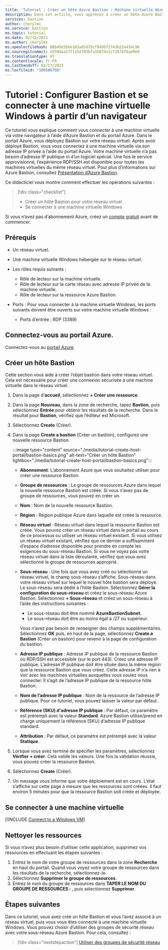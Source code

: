 ```yaml
---
title: 'Tutoriel : Créer un hôte Azure Bastion : Machine virtuelle Windows : portail'
description: Dans cet article, vous apprenez à créer un hôte Azure Bastion et à vous connecter à une machine virtuelle Windows.
services: bastion
author: cherylmc
ms.service: bastion
ms.topic: tutorial
ms.date: 02/12/2021
ms.author: cherylmc
ms.openlocfilehash: 60b49e5b6e103a85d79cf8495f2743b22e434c96
ms.sourcegitcommit: e559daa1f7115d703bfa1b87da1cf267bf6ae9e8
ms.translationtype: HT
ms.contentlocale: fr-FR
ms.lasthandoff: 02/17/2021
ms.locfileid: "100586788"
---
```

# <a name="tutorial-configure-bastion-and-connect-to-a-windows-vm-through-a-browser"></a>Tutoriel : Configurer Bastion et se connecter à une machine virtuelle Windows à partir d’un navigateur

Ce tutoriel vous explique comment vous connecter à une machine virtuelle via votre navigateur à l’aide d’Azure Bastion et du portail Azure. Dans le portail Azure, vous déployez Bastion sur votre réseau virtuel. Après avoir déployé Bastion, vous vous connectez à une machine virtuelle via son adresse IP privée à l’aide du portail Azure. Votre machine virtuelle n’a pas besoin d’adresse IP publique ni d’un logiciel spécial. Une fois le service approvisionné, l’expérience RDP/SSH est disponible pour toutes les machines virtuelles du même réseau virtuel. Pour plus d’informations sur Azure Bastion, consultez [Présentation d’Azure Bastion](bastion-overview.md).

Ce didacticiel vous montre comment effectuer les opérations suivantes :

> [!div class="checklist"]
> * Créer un hôte Bastion pour votre réseau virtuel
> * Se connecter à une machine virtuelle Windows

Si vous n’avez pas d’abonnement Azure, créez un [compte gratuit](https://azure.microsoft.com/free/?WT.mc_id=A261C142F) avant de commencer.

## <a name="prerequisites"></a>Prérequis

* Un réseau virtuel.
* Une machine virtuelle Windows hébergée sur le réseau virtuel.
* Les rôles requis suivants :
  * Rôle de lecteur sur la machine virtuelle.
  * Rôle de lecteur sur la carte réseau avec adresse IP privée de la machine virtuelle.
  * Rôle de lecteur sur la ressource Azure Bastion.

* Ports : Pour vous connecter à la machine virtuelle Windows, les ports suivants doivent être ouverts sur votre machine virtuelle Windows :
  * Ports d’entrée : RDP (3389)

## <a name="sign-in-to-the-azure-portal"></a>Connectez-vous au portail Azure.

Connectez-vous au [portail Azure](https://portal.azure.com).

## <a name="create-a-bastion-host"></a><a name="createhost"></a>Créer un hôte Bastion

Cette section vous aide à créer l’objet bastion dans votre réseau virtuel. Cela est nécessaire pour créer une connexion sécurisée à une machine virtuelle dans le réseau virtuel.

1. Dans la page d’**accueil**, sélectionnez **+ Créer une ressource**.
1. Dans la page **Nouveau**, dans la zone de recherche, tapez **Bastion**, puis sélectionnez **Entrée** pour obtenir les résultats de la recherche. Dans le résultat pour **Bastion**, vérifiez que l’éditeur est Microsoft.
1. Sélectionnez **Create** (Créer).
1. Dans la page **Create a bastion** (Créer un bastion), configurez une nouvelle ressource Bastion.

   :::image type="content" source="./media/tutorial-create-host-portal/bastion-basics.png" alt-text="Créer un hôte Bastion" lightbox="./media/tutorial-create-host-portal/bastion-basics.png":::

    * **Abonnement**: L’abonnement Azure que vous souhaitez utiliser pour créer une ressource Bastion.
    * **Groupe de ressources** : Le groupe de ressources Azure dans lequel la nouvelle ressource Bastion est créée. Si vous n’avez pas de groupe de ressources, vous pouvez en créer un.
    * **Nom** : Nom de la nouvelle ressource Bastion.
    * **Région** : Région publique Azure dans laquelle est créée la ressource.
    * **Réseau virtuel** : Réseau virtuel dans lequel la ressource Bastion est créée. Vous pouvez créer un réseau virtuel dans le portail au cours de ce processus ou utiliser un réseau virtuel existant. Si vous utilisez un réseau virtuel existant, vérifiez que ce dernier a suffisamment d’espace d’adresse disponible pour prendre en compte les exigences du sous-réseau Bastion. Si vous ne voyez pas votre réseau virtuel dans la liste déroulante, vérifiez que vous avez sélectionné le groupe de ressources approprié.
    * **Sous-réseau** : Une fois que vous avez créé ou sélectionné un réseau virtuel, le champ sous-réseau s’affiche. Sous-réseau dans votre réseau virtuel sur lequel le nouvel hôte bastion sera déployé. Le sous-réseau sera dédié à l’hôte Bastion. Sélectionnez **Gérer la configuration du sous-réseau** et créez le sous-réseau Azure Bastion. Sélectionnez **+ Sous-réseau** et créez un sous-réseau à l’aide des instructions suivantes :

         * Le sous-réseau doit être nommé **AzureBastionSubnet**.
         * Le sous-réseau doit être au moins égal à /27 ou supérieur.

      Vous n’avez pas besoin de renseigner des champs supplémentaires. Sélectionnez **OK** puis, en haut de la page, sélectionnez **Create a Bastion** (Créer un bastion) pour revenir à la page de configuration du bastion.
    * **Adresse IP publique** : Adresse IP publique de la ressource Bastion où RDP/SSH est accessible (sur le port 443). Créez une adresse IP publique. L’adresse IP publique doit être située dans la même région que la ressource Bastion que vous créez. Cette adresse IP n’a rien à voir avec les machines virtuelles auxquelles vous voulez vous connecter. Il s’agit de l’adresse IP publique de la ressource hôte Bastion.
    * **Nom de l’adresse IP publique** : Nom de la ressource de l’adresse IP publique. Pour ce tutoriel, vous pouvez laisser la valeur par défaut.
    * **Référence (SKU) d'adresse IP publique** : Par défaut, ce paramètre est prérempli avec la valeur **Standard**. Azure Bastion utilise/prend en charge uniquement la référence (SKU) d’adresse IP publique standard.
    * **Attribution** : Par défaut, ce paramètre est prérempli avec la valeur **Statique**.

1. Lorsque vous avez terminé de spécifier les paramètres, sélectionnez **Vérifier + créer**. Cela valide les valeurs. Une fois la validation réussie, vous pouvez créer la ressource Bastion.
1. Sélectionnez **Create** (Créer).
1. Un message vous informe que votre déploiement est en cours. L’état s’affiche sur cette page à mesure que les ressources sont créées. Il faut environ 5 minutes pour que la ressource Bastion soit créée et déployée.

## <a name="connect-to-a-vm"></a>Se connecter à une machine virtuelle

[!INCLUDE [Connect to a Windows VM](../../includes/bastion-vm-rdp.md)]

## <a name="clean-up-resources"></a>Nettoyer les ressources

Si vous n’avez plus besoin d’utiliser cette application, supprimez vos ressources en effectuant les étapes suivantes :

1. Entrez le nom de votre groupe de ressources dans la zone **Recherche** en haut du portail. Quand vous voyez votre groupe de ressources dans les résultats de la recherche, sélectionnez-le.
1. Sélectionnez **Supprimer le groupe de ressources**.
1. Entrez le nom du groupe de ressources dans **TAPER LE NOM DU GROUPE DE RESSOURCES :** , puis sélectionnez **Supprimer**.

## <a name="next-steps"></a>Étapes suivantes

Dans ce tutoriel, vous avez créé un hôte Bastion et vous l’avez associé à un réseau virtuel, puis vous vous êtes connecté à une machine virtuelle Windows. Vous pouvez choisir d’utiliser des groupes de sécurité réseau avec votre sous-réseau Azure Bastion. Pour cela, consultez :

> [!div class="nextstepaction"]
> [Utiliser des groupes de sécurité réseau](bastion-nsg.md)
